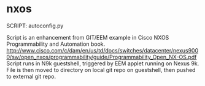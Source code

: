# nxos

SCRIPT: autoconfig.py

Script is an enhancement from GIT/EEM example in Cisco NXOS Programmability and Automation book.
http://www.cisco.com/c/dam/en/us/td/docs/switches/datacenter/nexus9000/sw/open_nxos/programmability/guide/Programmability_Open_NX-OS.pdf
Script runs in N9k guestshell, triggered by EEM applet running on Nexus 9k. File is then moved to directory on local git repo
on guestshell, then pushed to external git repo.


